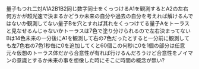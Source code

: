 量子もつれ二対A1A2B1B2同じ数字同士をくっつけるA1を観測するとA2の左右何方かが超光速で決まるかどうか未来の自分や過去の自分を考えれば解けるんではないか観測してない量子Bを穴とすれば其れをくっつけてる量子Aをトーラスと見なせるんじゃないかトーラスは7色で塗り分けられるので左右決まってないBは14色未来の一分後にA1を観測して右の7色だったとすると一分前に観測しても左7色右の7色1秒毎に0を追加してくと60個この何秒に0を1個の部分は任意元々仮想のトーラス体だから合意性が有れば行けるんだろうけど合意性をノイマンの意識とするか未来の事を想像した時にそこに時間の概念が無い?
